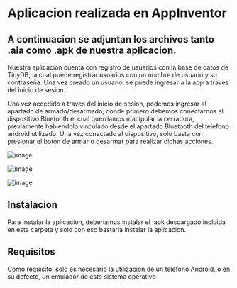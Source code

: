 # Aplicacion realizada en AppInventor

## A continuacion se adjuntan los archivos tanto .aia como .apk de nuestra aplicacion.

Nuestra aplicacion cuenta con registro de usuarios con la base de datos de TinyDB, la cual puede registrar usuarios con un nombre de usuario y su contraseña. Una vez creado un usuario, se puede ingresar a la app a traves del inicio de sesion. 

Una vez accedido a traves del inicio de sesion, podemos ingresar al apartado de armado/desarmado, donde primero debemos conectarnos al dispositivo Bluetooth el cual querriamos manipular la cerradura, previamente habiendolo vinculado desde el apartado Bluetooth del telefono android utilizado. Una vez conectado al dispositivo, solo basta con presionar el boton de armar o desarmar para realizar dichas acciones.

![image](https://user-images.githubusercontent.com/89396243/204827498-81816bb6-21b6-4478-ad4a-10aca4f58493.png)

![image](https://user-images.githubusercontent.com/89396243/204827573-c8747f4f-ddad-440e-8bc9-02bb6b8b7628.png)

![image](https://user-images.githubusercontent.com/89396243/204827656-29fde7de-01cc-49b6-9ee9-269c2adec68f.png)


## Instalacion

Para instalar la aplicacion, deberiamos instalar el .apk descargado incluida en esta carpeta y solo con eso bastaria instalar la aplicacion.

## Requisitos

Como requisito, solo es necesario la utilizacion de un telefono Android, o en su defecto, un emulador de este sistema operativo
